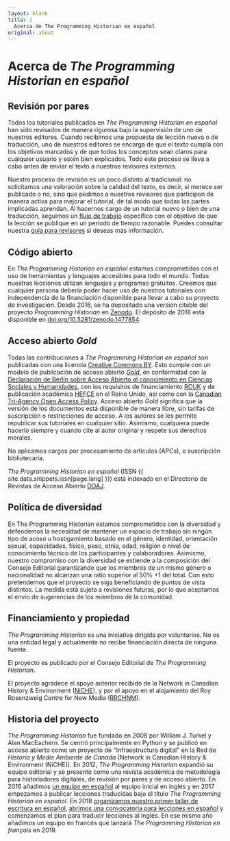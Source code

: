 ```yaml
---
layout: blank
title: |
  Acerca de The Programming Historian en español
original: about
---
```


# Acerca de _The Programming Historian en español_


## Revisión por pares
Todos los tutoriales publicados en _The Programming Historian en español_ han sido revisados de manera rigurosa bajo la supervisión de uno de nuestros editores. Cuando recibimos una propuesta de lección nueva o de traducción, uno de nuestros editores se encarga de que el texto cumpla con los objetivos marcados y de que todos los conceptos sean claros para cualquier usuario y estén bien explicados. Todo este proceso se lleva a cabo antes de enviar el texto a nuestros revisores externos.

Nuestro proceso de revisión es un poco distinto al tradicional: no solicitamos una valoración sobre la calidad del texto, es decir, si merece ser publicado o no, sino que pedimos a nuestros revisores que participen de manera activa para mejorar el tutorial, de tal modo que todas las partes implicadas aprendan. Al hacernos cargo de un tutorial nuevo o bien de una traducción, seguimos un [flujo de trabajo]({{site.baseurl}}/es/guia-para-autores) específico con el objetivo de que la lección se publique en un período de tiempo razonable. Puedes consultar nuestra [guía para revisores]({{site.baseurl}}/es/guia-para-revisores) si deseas más información.

## Código abierto
En _The Programming Historian en español_ estamos comprometidos con el uso de herramientas y lenguajes accesibles para todo el mundo. Todas nuestras lecciones utilizan lenguajes y programas gratuitos. Creemos que cualquier persona debería poder hacer uso de nuestros tutoriales con independencia de la financiación disponible para llevar a cabo su proyecto de investigación. Desde 2016, se ha depositado una versión citable del proyecto _Programming Historian_ en [Zenodo](https://zenodo.org/). El depósito de 2018 está disponible en [doi.org/10.5281/zenodo.1477854](https://doi.org/10.5281/zenodo.1477854).

## Acceso abierto *Gold*
Todas las contribuciones a _The Programming Historian en español_ son publicadas con una licencia [Creative Commons BY](https://creativecommons.org/licenses/by/2.0/deed.es). Esto cumple con un modelo de publicación de acceso abierto *[Gold](https://es.wikipedia.org/wiki/Acceso_abierto)*, en conformidad con la [Declaración de Berlín sobre Acceso Abierto al conocimiento en Ciencias Sociales y Humanidades](http://www.berlin9.org/about/declaration/), con los requisitos de financiamiento [RCUK](http://www.rcuk.ac.uk/research/openaccess/) y de publicación académica [HEFCE](http://www.hefce.ac.uk/rsrch/oa/) en el Reino Unido, así como con la [Canadian Tri-Agency Open Access Policy](http://www.science.gc.ca/eic/site/063.nsf/eng/h_F6765465.html). Acceso abierto *Gold* significa que la versión de los documentos está disponible de manera libre, sin tarifas de suscripción o restricciones de acceso. A los autores se les permite republicar sus tutoriales en cualquier sitio. Asimismo, cualquiera puede hacerlo siempre y cuando cite al autor original y respete sus derechos morales.

No aplicamos cargos por procesamiento de artículos (APCs), o suscripción bibliotecaria.

_The Programming Historian en español_ (ISSN {{ site.data.snippets.issn[page.lang] }}) está indexado en el Directorio de Revistas de Acceso Abierto [DOAJ](https://doaj.org/toc/2397-2068).

## Política de diversidad

En The Programming Historian estamos comprometidos con la diversidad y defendemos la necesidad de mantener un espacio de trabajo sin ningún tipo de acoso u hostigamiento basado en el género, identidad, orientación sexual, capacidades, físico, peso, etnia, edad, religión o nivel de conocimiento técnico de los participantes y colaboradores. Asimismo, nuestro compromiso con la diversidad se extiende a la composición del Consejo Editorial garantizando que los miembros de un mismo género o nacionalidad no alcanzan una ratio superior al 50% +1 del total. Con esto pretendemos que el proyecto se siga beneficiando de puntos de vista distintos. La medida está sujeta a revisiones futuras, por lo que aceptamos el envío de sugerencias de los miembros de la comunidad.

## Financiamiento y propiedad
_The Programming Historian_ es una iniciativa dirigida por voluntarios. No es una entidad legal y actualmente no recibe financiación directa de ninguna fuente.

El proyecto es publicado por el Consejo Editorial de *The Programming Historian*.

El proyecto agradece el apoyo anterior recibido de la Network in Canadian History & Environment ([NiCHE](http://niche-canada.org/)), y por el apoyo en el alojamiento del Roy Rosenzweig Centre for New Media ([RRCHNM](http://chnm.gmu.edu/)).

## Historia del proyecto

*The Programming Historian* fue fundado en 2008 por William J. Turkel y Alan MacEachern. Se centró principalmente en Python y se publicó en acceso abierto como un proyecto de "Infraestructura digital" en la Red de *Historia y Medio Ambiente de Canada* (Network in Canadian History & Environment (NiCHE)). En 2012, *The Programming Historian* expandió su equipo editorial y se presentó como una revista académica de metodología para historiadores digitales, de revisión por pares y de acceso abierto. En 2016 añadimos [un equipo en español](https://github.com/programminghistorian/jekyll/wiki/Additional-Language-Sub-Teams-Policy) al equipo inicial en inglés y en 2017 empezamos a publicar lecciones traducidas bajo el título *The Programming Historian en español*. En 2018 [organizamos nuestro primer taller de escritura en español](https://programminghistorian.org/posts/bogota-workshop-report), [abrimos una convocatoria para lecciones en español](https://programminghistorian.org/posts/convocatoria-de-tutoriales) y comenzamos el plan para traducir lecciones al inglés. En ese mismo año añadimos un equipo en francés que lanzará *The Programming Historian en français* en 2019.
